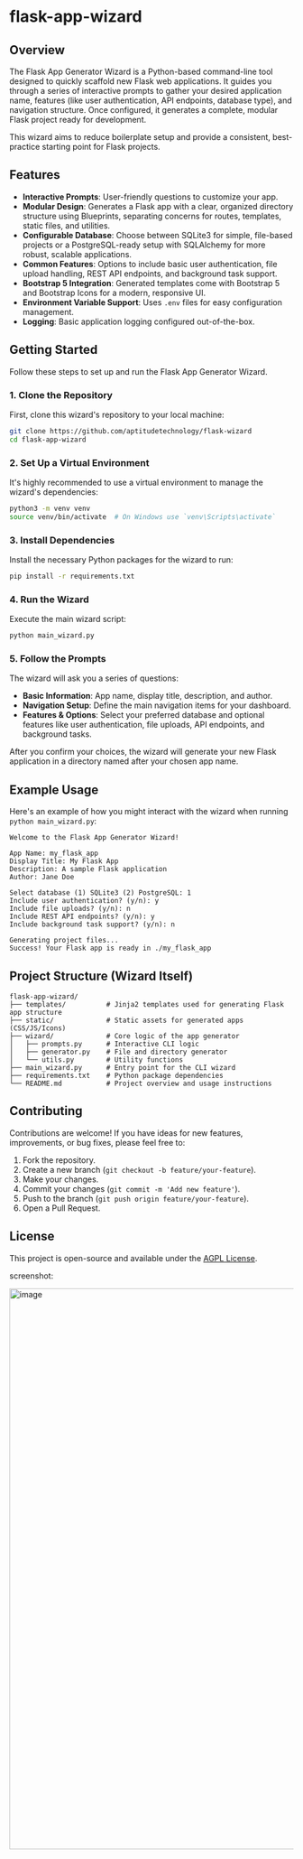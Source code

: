 # flask-app-wizard

## Overview

The Flask App Generator Wizard is a Python-based command-line tool designed to quickly scaffold new Flask web applications. It guides you through a series of interactive prompts to gather your desired application name, features (like user authentication, API endpoints, database type), and navigation structure. Once configured, it generates a complete, modular Flask project ready for development.

This wizard aims to reduce boilerplate setup and provide a consistent, best-practice starting point for Flask projects.

## Features

- **Interactive Prompts**: User-friendly questions to customize your app.
- **Modular Design**: Generates a Flask app with a clear, organized directory structure using Blueprints, separating concerns for routes, templates, static files, and utilities.
- **Configurable Database**: Choose between SQLite3 for simple, file-based projects or a PostgreSQL-ready setup with SQLAlchemy for more robust, scalable applications.
- **Common Features**: Options to include basic user authentication, file upload handling, REST API endpoints, and background task support.
- **Bootstrap 5 Integration**: Generated templates come with Bootstrap 5 and Bootstrap Icons for a modern, responsive UI.
- **Environment Variable Support**: Uses `.env` files for easy configuration management.
- **Logging**: Basic application logging configured out-of-the-box.

## Getting Started

Follow these steps to set up and run the Flask App Generator Wizard.

### 1. Clone the Repository

First, clone this wizard's repository to your local machine:

```bash
git clone https://github.com/aptitudetechnology/flask-wizard
cd flask-app-wizard
```

### 2. Set Up a Virtual Environment

It's highly recommended to use a virtual environment to manage the wizard's dependencies:

```bash
python3 -m venv venv
source venv/bin/activate  # On Windows use `venv\Scripts\activate`
```

### 3. Install Dependencies

Install the necessary Python packages for the wizard to run:

```bash
pip install -r requirements.txt
```

### 4. Run the Wizard

Execute the main wizard script:

```bash
python main_wizard.py
```

### 5. Follow the Prompts

The wizard will ask you a series of questions:

- **Basic Information**: App name, display title, description, and author.
- **Navigation Setup**: Define the main navigation items for your dashboard.
- **Features & Options**: Select your preferred database and optional features like user authentication, file uploads, API endpoints, and background tasks.

After you confirm your choices, the wizard will generate your new Flask application in a directory named after your chosen app name.

## Example Usage

Here's an example of how you might interact with the wizard when running `python main_wizard.py`:

```text
Welcome to the Flask App Generator Wizard!

App Name: my_flask_app
Display Title: My Flask App
Description: A sample Flask application
Author: Jane Doe

Select database (1) SQLite3 (2) PostgreSQL: 1
Include user authentication? (y/n): y
Include file uploads? (y/n): n
Include REST API endpoints? (y/n): y
Include background task support? (y/n): n

Generating project files...
Success! Your Flask app is ready in ./my_flask_app
```

## Project Structure (Wizard Itself)

```
flask-app-wizard/
├── templates/          # Jinja2 templates used for generating Flask app structure
├── static/             # Static assets for generated apps (CSS/JS/Icons)
├── wizard/             # Core logic of the app generator
│   ├── prompts.py      # Interactive CLI logic
│   ├── generator.py    # File and directory generator
│   └── utils.py        # Utility functions
├── main_wizard.py      # Entry point for the CLI wizard
├── requirements.txt    # Python package dependencies
└── README.md           # Project overview and usage instructions
```

## Contributing

Contributions are welcome! If you have ideas for new features, improvements, or bug fixes, please feel free to:

1. Fork the repository.
2. Create a new branch (`git checkout -b feature/your-feature`).
3. Make your changes.
4. Commit your changes (`git commit -m 'Add new feature'`).
5. Push to the branch (`git push origin feature/your-feature`).
6. Open a Pull Request.

## License

This project is open-source and available under the [AGPL License](LICENSE).

screenshot:

<img width="678" height="994" alt="image" src="https://github.com/user-attachments/assets/ae9df7be-7eef-4231-a6e6-d3546140350f" />

